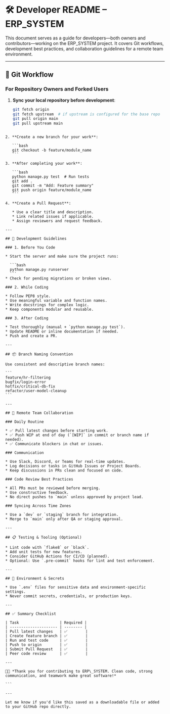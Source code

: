 # 🛠️ Developer README – ERP_SYSTEM

This document serves as a guide for developers—both owners and contributors—working on the ERP_SYSTEM project. It covers Git workflows, development best practices, and collaboration guidelines for a remote team environment.

---

## 🔄 Git Workflow

### For Repository Owners and Forked Users

1. **Sync your local repository before development**:
   ```bash
   git fetch origin
   git fetch upstream  # if upstream is configured for the base repo
   git pull origin main
   git pull upstream main
````

2. **Create a new branch for your work**:

   ```bash
   git checkout -b feature/module_name
   ```

3. **After completing your work**:

   ```bash
   python manage.py test  # Run tests
   git add .
   git commit -m "Add: Feature summary"
   git push origin feature/module_name
   ```

4. **Create a Pull Request**:

   * Use a clear title and description.
   * Link related issues if applicable.
   * Assign reviewers and request feedback.

---

## 🚀 Development Guidelines

### 1. Before You Code

* Start the server and make sure the project runs:

  ```bash
  python manage.py runserver
  ```
* Check for pending migrations or broken views.

### 2. While Coding

* Follow PEP8 style.
* Use meaningful variable and function names.
* Write docstrings for complex logic.
* Keep components modular and reusable.

### 3. After Coding

* Test thoroughly (manual + `python manage.py test`).
* Update README or inline documentation if needed.
* Push and create a PR.

---

## 📦 Branch Naming Convention

Use consistent and descriptive branch names:

```
feature/hr-filtering
bugfix/login-error
hotfix/critical-db-fix
refactor/user-model-cleanup
```

---

## 👥 Remote Team Collaboration

### Daily Routine

* ✅ Pull latest changes before starting work.
* ✅ Push WIP at end of day (`[WIP]` in commit or branch name if needed).
* ✅ Communicate blockers in chat or issues.

### Communication

* Use Slack, Discord, or Teams for real-time updates.
* Log decisions or tasks in GitHub Issues or Project Boards.
* Keep discussions in PRs clean and focused on code.

### Code Review Best Practices

* All PRs must be reviewed before merging.
* Use constructive feedback.
* No direct pushes to `main` unless approved by project lead.

### Syncing Across Time Zones

* Use a `dev` or `staging` branch for integration.
* Merge to `main` only after QA or staging approval.

---

## 📋 Testing & Tooling (Optional)

* Lint code with `flake8` or `black`.
* Add unit tests for new features.
* Consider GitHub Actions for CI/CD (planned).
* Optional: Use `.pre-commit` hooks for lint and test enforcement.

---

## 🧠 Environment & Secrets

* Use `.env` files for sensitive data and environment-specific settings.
* Never commit secrets, credentials, or production keys.

---

## ✅ Summary Checklist

| Task                  | Required |
| --------------------- | -------- |
| Pull latest changes   | ✅        |
| Create feature branch | ✅        |
| Run and test code     | ✅        |
| Push to origin        | ✅        |
| Submit Pull Request   | ✅        |
| Peer code review      | ✅        |

---

🧑‍💻 *Thank you for contributing to ERP\_SYSTEM. Clean code, strong communication, and teamwork make great software!*

```

---

Let me know if you'd like this saved as a downloadable file or added to your GitHub repo directly.

